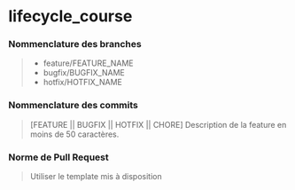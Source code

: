 # lifecycle_course

### Nommenclature des branches

>* feature/FEATURE_NAME
>* bugfix/BUGFIX_NAME
>* hotfix/HOTFIX_NAME

### Nommenclature des commits

>[FEATURE || BUGFIX || HOTFIX || CHORE] Description de la feature en moins de 50 caractères.

### Norme de Pull Request

> Utiliser le template mis à disposition